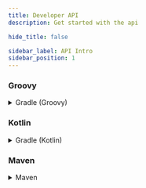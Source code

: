 ```yaml
---
title: Developer API
description: Get started with the api

hide_title: false

sidebar_label: API Intro
sidebar_position: 1
---
```

### Groovy
<details>
 <summary>
   Gradle (Groovy)
 </summary>

```gradle
repositories {
    maven {
        url = "https://repo.crazycrew.us/releases"
    }
}
```

```gradle
dependencies {
    compileOnly "com.badbones69.crazyvouchers:crazyvouchers-paper-api:3.5.3"
}
```
</details>

### Kotlin
<details>
 <summary>
   Gradle (Kotlin)
 </summary>

```gradle
repositories {
    maven("https://repo.crazycrew.us/releases")
}
```

```gradle
dependencies {
    compileOnly("com.badbones69.crazyvouchers", "crazyvouchers-paper-api", "3.5.3")
}
```
</details>

### Maven
<details>
 <summary>
   Maven
 </summary>

```xml
<repository>
    <id>crazycrew-releases</id>
    <url>https://repo.crazycrew.us/releases</url>
</repository>
```

```xml
<dependency>
    <groupId>com.badbones69.crazyvouchers</groupId>
    <artifactId>crazyvouchers-paper-api</artifactId>
    <version>3.5.3</version>
    <scope>provided</scope>
</dependency>
```
</details>
